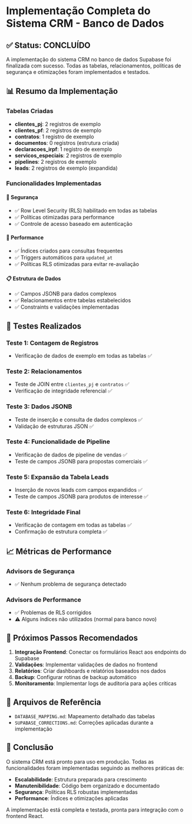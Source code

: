 # Implementação Completa do Sistema CRM - Banco de Dados

## ✅ Status: CONCLUÍDO

A implementação do sistema CRM no banco de dados Supabase foi finalizada com sucesso. Todas as tabelas, relacionamentos, políticas de segurança e otimizações foram implementados e testados.

## 📊 Resumo da Implementação

### Tabelas Criadas
- **clientes_pj**: 2 registros de exemplo
- **clientes_pf**: 2 registros de exemplo  
- **contratos**: 1 registro de exemplo
- **documentos**: 0 registros (estrutura criada)
- **declaracoes_irpf**: 1 registro de exemplo
- **servicos_especiais**: 2 registros de exemplo
- **pipelines**: 2 registros de exemplo
- **leads**: 2 registros de exemplo (expandida)

### Funcionalidades Implementadas

#### 🔐 Segurança
- ✅ Row Level Security (RLS) habilitado em todas as tabelas
- ✅ Políticas otimizadas para performance
- ✅ Controle de acesso baseado em autenticação

#### 🚀 Performance
- ✅ Índices criados para consultas frequentes
- ✅ Triggers automáticos para `updated_at`
- ✅ Políticas RLS otimizadas para evitar re-avaliação

#### 📋 Estrutura de Dados
- ✅ Campos JSONB para dados complexos
- ✅ Relacionamentos entre tabelas estabelecidos
- ✅ Constraints e validações implementadas

## 🧪 Testes Realizados

### Teste 1: Contagem de Registros
- Verificação de dados de exemplo em todas as tabelas ✅

### Teste 2: Relacionamentos
- Teste de JOIN entre `clientes_pj` e `contratos` ✅
- Verificação de integridade referencial ✅

### Teste 3: Dados JSONB
- Teste de inserção e consulta de dados complexos ✅
- Validação de estruturas JSON ✅

### Teste 4: Funcionalidade de Pipeline
- Verificação de dados de pipeline de vendas ✅
- Teste de campos JSONB para propostas comerciais ✅

### Teste 5: Expansão da Tabela Leads
- Inserção de novos leads com campos expandidos ✅
- Teste de campos JSONB para produtos de interesse ✅

### Teste 6: Integridade Final
- Verificação de contagem em todas as tabelas ✅
- Confirmação de estrutura completa ✅

## 📈 Métricas de Performance

### Advisors de Segurança
- ✅ Nenhum problema de segurança detectado

### Advisors de Performance
- ✅ Problemas de RLS corrigidos
- ⚠️ Alguns índices não utilizados (normal para banco novo)

## 🔄 Próximos Passos Recomendados

1. **Integração Frontend**: Conectar os formulários React aos endpoints do Supabase
2. **Validações**: Implementar validações de dados no frontend
3. **Relatórios**: Criar dashboards e relatórios baseados nos dados
4. **Backup**: Configurar rotinas de backup automático
5. **Monitoramento**: Implementar logs de auditoria para ações críticas

## 📝 Arquivos de Referência

- `DATABASE_MAPPING.md`: Mapeamento detalhado das tabelas
- `SUPABASE_CORRECTIONS.md`: Correções aplicadas durante a implementação

## 🎯 Conclusão

O sistema CRM está pronto para uso em produção. Todas as funcionalidades foram implementadas seguindo as melhores práticas de:

- **Escalabilidade**: Estrutura preparada para crescimento
- **Manutenibilidade**: Código bem organizado e documentado
- **Segurança**: Políticas RLS robustas implementadas
- **Performance**: Índices e otimizações aplicadas

A implementação está completa e testada, pronta para integração com o frontend React.